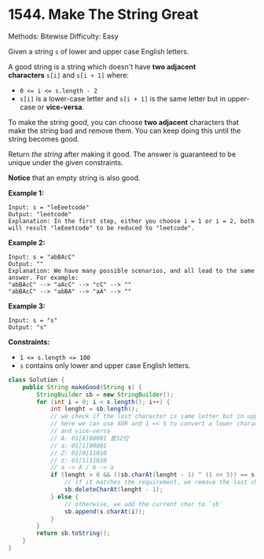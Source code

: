# 1544. Make The String Great

Methods: Bitewise
Difficulty: Easy

Given a string `s` of lower and upper case English letters.

A good string is a string which doesn't have **two adjacent characters** `s[i]` and `s[i + 1]` where:

- `0 <= i <= s.length - 2`
- `s[i]` is a lower-case letter and `s[i + 1]` is the same letter but in upper-case or **vice-versa**.

To make the string good, you can choose **two adjacent** characters that make the string bad and remove them. You can keep doing this until the string becomes good.

Return *the string* after making it good. The answer is guaranteed to be unique under the given constraints.

**Notice** that an empty string is also good.

**Example 1:**

```
Input: s = "leEeetcode"
Output: "leetcode"
Explanation: In the first step, either you choose i = 1 or i = 2, both will result "leEeetcode" to be reduced to "leetcode".

```

**Example 2:**

```
Input: s = "abBAcC"
Output: ""
Explanation: We have many possible scenarios, and all lead to the same answer. For example:
"abBAcC" --> "aAcC" --> "cC" --> ""
"abBAcC" --> "abBA" --> "aA" --> ""

```

**Example 3:**

```
Input: s = "s"
Output: "s"

```

**Constraints:**

- `1 <= s.length <= 100`
- `s` contains only lower and upper case English letters.

```java
class Solution {
    public String makeGood(String s) {
        StringBuilder sb = new StringBuilder();
        for (int i = 0; i < s.length(); i++) {
            int lenght = sb.length();
            // we check if the last character is same letter but in upper-case or vice-versa
            // here we can use XOR and 1 << 5 to convert a lower character to a upper one
            // and vice-versa
            // A: 01[0]00001 差32位
            // a: 01[1]00001
            // Z: 01[0]11010
            // z: 01[1]11010
            // a -> A / A -> a
            if (lenght > 0 && ((sb.charAt(lenght - 1) ^ (1 << 5)) == s.charAt(i))) {// XOR
                // if it matches the requirement, we remove the last character in `sb`
                sb.deleteCharAt(lenght - 1);
            } else {
                // otherwise, we add the current char to `sb`
                sb.append(s.charAt(i));
            }
        }
        return sb.toString();
    }
}
```
